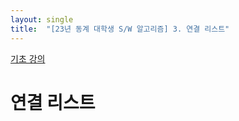```yaml
---
layout: single
title:  "[23년 동계 대학생 S/W 알고리즘] 3. 연결 리스트"
---
```


[기초 강의](https://swexpertacademy.com/main/learn/course/subjectDetail.do?courseId=CONTENTS_REVIEW&subjectId=AYVXaMEKQSIDFARs)

연결 리스트
===
